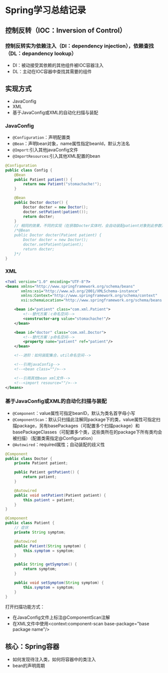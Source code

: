 # Spring学习总结记录



## 控制反转（IOC：Inversion of Control） 

### 控制反转实为依赖注入（DI：dependency injection），依赖查找（DL：depandency lookup）

- DI：被动接受其依赖的其他组件被IOC容器注入
- DL：主动在IOC容器中查找其需要的组件

## 实现方式

- JavaConfig
- XML
- 基于JavaConfig或XML的自动化扫描与装配

### JavaConfig

- `@Configuration`：声明配置类
- `@Bean`：声明bean对象，name属性指定beanId，默认方法名
- `@Import`:引入其他javaConfig文件
- `@ImportResources`:引入其他XML配置的bean

```java
@Configuration
public class Config {
    @Bean
    public Patient patient() {
        return new Patient("stomachache!");
    }

    @Bean
    public Doctor doctor() {
        Doctor docter = new Doctor();
        docter.setPatient(patient());
        return docter;
    }
    // 相同的效果，不同的实现（在获取Docter实体时，会自动装配patient对象到此参数）
    /*@Bean
    public Doctor docter(Patient patient) {
        Doctor docter = new Doctor();
        docter.setPatient(patient);
        return docter;
    }*/
}
```

### XML

```xml
<?xml version="1.0" encoding="UTF-8"?>
<beans xmlns="http://www.springframework.org/schema/beans"
       xmlns:xsi="http://www.w3.org/2001/XMLSchema-instance"
       xmlns:Context="http://www.springframework.org/schema/context"
       xsi:schemaLocation="http://www.springframework.org/schema/beans http://www.springframework.org/schema/beans/spring-beans.xsd">

    <bean id="patient" class="com.xml.Patient">
        <!--替代方案：c命名空间-->
        <constructor-arg value="stomachache!"/>
    </bean>

    <bean id="doctor" class="com.xml.Doctor">
        <!--替代方案：p命名空间-->
        <property name="patient" ref="patient"/>
    </bean>

    <!--进阶：如何装配集合，util命名空间-->

    <!--引用javaConfig-->
    <!--<bean class=""/>-->

    <!--引用其他bean xml文件-->
    <!--<import resource=""/>-->
</beans>
```

### 基于JavaConfig或XML的自动化扫描与装配

- `@Component`：value属性可指定beanID，默认为类名首字母小写
- `@ComponentScan`：默认只扫描此注解同package下的类，value属性可指定扫描package，另有basePackages（可配置多个扫描package）和basePackageClasses（可配置多个类，这些类所在的package下所有类均会被扫描）（配置类需指定@Configuration）
- `@Autowired`：required属性；自动装配的歧义性

```java
@Component
public class Doctor {
    private Patient patient;

    public Patient getPatient() {
        return patient;
    }

    @Autowired
    public void setPatient(Patient patient) {
        this.patient = patient;
    }
}
```

```java
@Component
public class Patient {
    // 症状
    private String symptom;

    @Autowired
    public Patient(String symptom) {
        this.symptom = symptom;
    }

    public String getSymptom() {
        return symptom;
    }

    public void setSymptom(String symptom) {
        this.symptom = symptom;
    }
}
```

打开扫描功能方式：

- 在JavaConfig文件上标注@ComponentScan注解
- 在XML文件中使用<context:component-scan base-package="base package name"/>

## 核心：Spring容器

- 如何发现待注入类，如何将容器中的类注入
- bean的声明周期